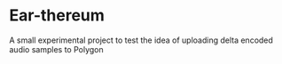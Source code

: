 <!-- @format -->

# Ear-thereum

A small experimental project to test the idea of uploading delta encoded audio samples to Polygon

